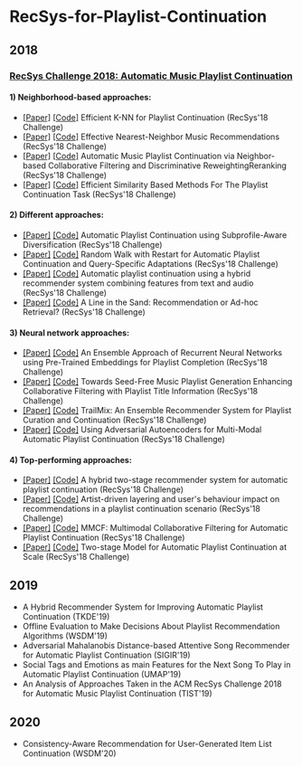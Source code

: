 # RecSys-for-Playlist-Continuation

## 2018
### [RecSys Challenge 2018: Automatic Music Playlist Continuation](http://www.recsyschallenge.com/2018/)
#### 1) Neighborhood-based approaches:
- [[Paper]](https://dl.acm.org/doi/10.1145/3267471.3267477) [[Code]](https://github.com/proto-n/recsys-challenge-2018) Efficient K-NN for Playlist Continuation (RecSys'18 Challenge)
- [[Paper]](https://dl.acm.org/doi/10.1145/3267471.3267474) [[Code]](https://github.com/rn5l/rsc18) Effective Nearest-Neighbor Music Recommendations (RecSys'18 Challenge)
- [[Paper]](https://dl.acm.org/doi/10.1145/3267471.3267481) [[Code]](https://github.com/LauraBowenHe/Recsys-Spotify-2018-challenge) Automatic Music Playlist Continuation via Neighbor-based Collaborative Filtering and Discriminative ReweightingReranking (RecSys'18 Challenge) 
- [[Paper]](https://dl.acm.org/doi/10.1145/3267471.3267486) [[Code]](https://github.com/guglielmof/recsys_spt2018) Efficient Similarity Based Methods For The Playlist Continuation Task (RecSys'18 Challenge) 

#### 2) Different approaches:
- [[Paper]](https://dl.acm.org/doi/10.1145/3267471.3267472) [[Code]](https://github.com/mesutkaya/SpotifyRecSysChallenge2018) Automatic Playlist Continuation using Subprofile-Aware Diversification (RecSys'18 Challenge)
- [[Paper]](https://dl.acm.org/doi/10.1145/3267471.3267483) [[Code]](https://github.com/TimovNiedek/recsys-random-walk) Random Walk with Restart for Automatic Playlist Continuation and Query-Specific Adaptations (RecSys'18 Challenge)
- [[Paper]](https://dl.acm.org/doi/10.1145/3267471.3267473) [[Code]](https://github.com/andrebola/creative-recsys-cocoplaya) Automatic playlist continuation using a hybrid recommender system combining features from text and audio (RecSys'18 Challenge)
- [[Paper]](https://dl.acm.org/doi/10.1145/3267471.3267478) [[Code]](https://github.com/skallumadi/BachPropagate) A Line in the Sand: Recommendation or Ad-hoc Retrieval? (RecSys'18 Challenge)

#### 3) Neural network approaches:
- [[Paper]](https://dl.acm.org/doi/10.1145/3267471.3267479) [[Code]](https://github.com/xing-zhao/RecSys-Challenge-2018-Trailmix) An Ensemble Approach of Recurrent Neural Networks using Pre-Trained Embeddings for Playlist Completion (RecSys'18 Challenge)
- [[Paper]](https://dl.acm.org/doi/10.1145/3267471.3267484) [[Code]](https://github.com/D2KLab/recsys18_challenge) Towards Seed-Free Music Playlist Generation Enhancing Collaborative Filtering with Playlist Title Information (RecSys'18 Challenge)
- [[Paper]](https://dl.acm.org/doi/10.1145/3267471.3267485) [[Code]](https://github.com/eldrin/recsys18-spotify-spotif-ai) TrailMix: An Ensemble Recommender System for Playlist Curation and Continuation (RecSys'18 Challenge)
- [[Paper]](https://dl.acm.org/doi/10.1145/3267471.3267476) [[Code]](https://github.com/lgalke/mpd-aae-recommender) Using Adversarial Autoencoders for Multi-Modal Automatic Playlist Continuation (RecSys'18 Challenge)

#### 4) Top-performing approaches:
- [[Paper]](https://dl.acm.org/doi/10.1145/3267471.3267488) [[Code]](https://github.com/VasiliyRubtsov/recsys2018) A hybrid two-stage recommender system for automatic playlist continuation (RecSys'18 Challenge)
- [[Paper]](https://dl.acm.org/doi/10.1145/3267471.3267475) [[Code]](https://github.com/tmscarla/spotify-recsys-challenge) Artist-driven layering and user's behaviour impact on recommendations in a playlist continuation scenario (RecSys'18 Challenge)
- [[Paper]](https://dl.acm.org/doi/10.1145/3267471.3267482) [[Code]](https://github.com/hojinYang/spotify_recSys_challenge_2018) MMCF: Multimodal Collaborative Filtering for Automatic Playlist Continuation (RecSys'18 Challenge)
- [[Paper]](https://dl.acm.org/doi/10.1145/3267471.3267480) [[Code]](https://github.com/layer6ai-labs/RecSys2018) Two-stage Model for Automatic Playlist Continuation at Scale (RecSys'18 Challenge)


## 2019
- A Hybrid Recommender System for Improving Automatic Playlist Continuation (TKDE'19)
- Offline Evaluation to Make Decisions About Playlist Recommendation Algorithms (WSDM'19)
- Adversarial Mahalanobis Distance-based Attentive Song Recommender for Automatic Playlist Continuation (SIGIR'19)
- Social Tags and Emotions as main Features for the Next Song To Play in Automatic Playlist Continuation (UMAP'19)
- An Analysis of Approaches Taken in the ACM RecSys Challenge 2018 for Automatic Music Playlist Continuation (TIST'19)

## 2020
- Consistency-Aware Recommendation for User-Generated Item List Continuation (WSDM'20)
